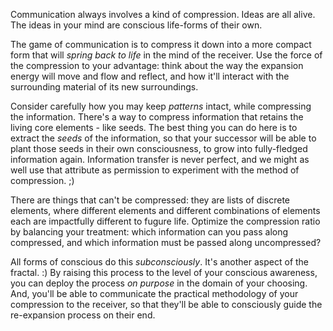 Communication always involves a kind of compression. Ideas are all alive. The ideas in your mind are conscious life-forms of their own.

The game of communication is to compress it down into a more compact form that will _spring back to life_ in the mind of the receiver. Use the force of the compression to your advantage: think about the way the expansion energy will move and flow and reflect, and how it'll interact with the surrounding material of its new surroundings.

Consider carefully how you may keep _patterns_ intact, while compressing the information. There's a way to compress information that retains the living core elements - like seeds. The best thing you can do here is to extract the _seeds_ of the information, so that your successor will be able to plant those seeds in their own consciousness, to grow into fully-fledged information again. Information transfer is never perfect, and we might as well use that attribute as permission to experiment with the method of compression. ;)

There are things that can't be compressed: they are lists of discrete elements, where different elements and different combinations of elements each are impactfully different to fugure life. Optimize the compression ratio by balancing your treatment: which information can you pass along compressed, and which information must be passed along uncompressed?

All forms of conscious do this _subconsciously_. It's another aspect of the fractal. :) By raising this process to the level of your conscious awareness, you can deploy the process _on purpose_ in the domain of your choosing. And, you'll be able to communicate the practical methodology of your compression to the receiver, so that they'll be able to consciously guide the re-expansion process on their end.
